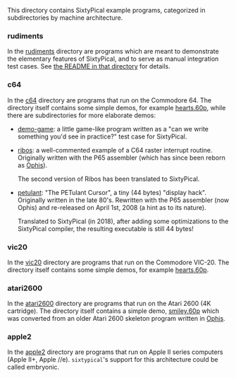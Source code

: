 This directory contains SixtyPical example programs, categorized
in subdirectories by machine architecture.

### rudiments

In the [rudiments](rudiments/) directory are programs which are
meant to demonstrate the elementary features of SixtyPical, and
to serve as manual integration test cases.  See
[the README in that directory](rudiments/README.md) for details.

### c64

In the [c64](c64/) directory are programs that run on the Commodore 64.
The directory itself contains some simple demos, for example
[hearts.60p](c64/hearts.60p), while there are subdirectories for more
elaborate demos:

*   [demo-game](c64/demo-game/): a little game-like program written as a
    "can we write something you'd see in practice?" test case for SixtyPical.
    
*   [ribos](c64/ribos/): a well-commented example of a C64 raster interrupt
    routine. Originally written with the P65 assembler (which has since
    been reborn as [Ophis][]).
    
    The second version of Ribos has been translated to SixtyPical.
    
*   [petulant](c64/petulant/): "The PETulant Cursor", a tiny (44 bytes)
    "display hack". Originally written in the late 80's. Rewritten with
    the P65 assembler (now Ophis) and re-released on April 1st, 2008 (a
    hint as to its nature).
    
    Translated to SixtyPical (in 2018), after adding some optimizations
    to the SixtyPical compiler, the resulting executable is still 44 bytes!

### vic20

In the [vic20](vic20/) directory are programs that run on the
Commodore VIC-20.  The directory itself contains some simple demos,
for example [hearts.60p](vic20/hearts.60p).

### atari2600

In the [atari2600](atari2600/) directory are programs that run on the
Atari 2600 (4K cartridge).  The directory itself contains a simple
demo, [smiley.60p](atari2600/smiley.60p) which was converted from an
older Atari 2600 skeleton program written in [Ophis][].

### apple2

In the [apple2](apple2/) directory are programs that run on
Apple II series computers (Apple II+, Apple //e).  `sixtypical`'s
support for this architecture could be called embryonic.

[Ophis]: http://michaelcmartin.github.io/Ophis/
